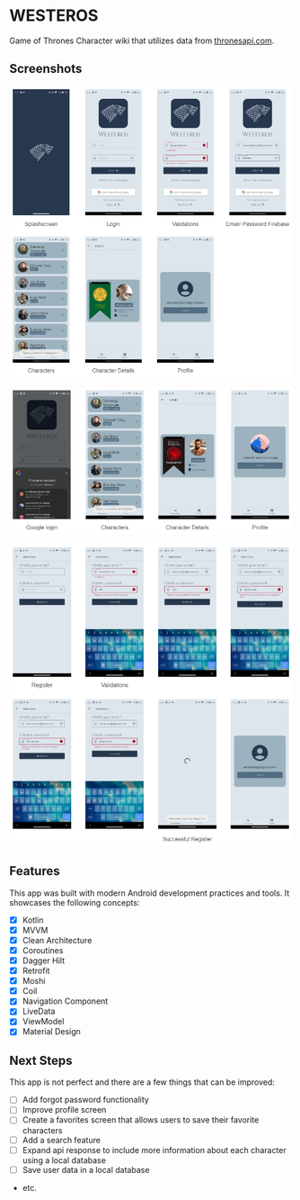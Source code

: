 # WESTEROS

Game of Thrones Character wiki that utilizes data from [thronesapi.com](https://thronesapi.com/).

## Screenshots

![screens](./screenshots/screens.png)

![google_screens](./screenshots/screens_google.png)

![register_screens](./screenshots/screens_register.png)

## Features

This app was built with modern Android development practices and tools. It showcases the following concepts:

- [x] Kotlin
- [x] MVVM
- [x] Clean Architecture
- [x] Coroutines
- [x] Dagger Hilt
- [x] Retrofit
- [x] Moshi
- [x] Coil
- [x] Navigation Component
- [x] LiveData
- [x] ViewModel
- [x] Material Design

## Next Steps

This app is not perfect and there are a few things that can be improved:

- [ ] Add forgot password functionality
- [ ] Improve profile screen
- [ ] Create a favorites screen that allows users to save their favorite characters
- [ ] Add a search feature
- [ ] Expand api response to include more information about each character using a local database
- [ ] Save user data in a local database
- etc.